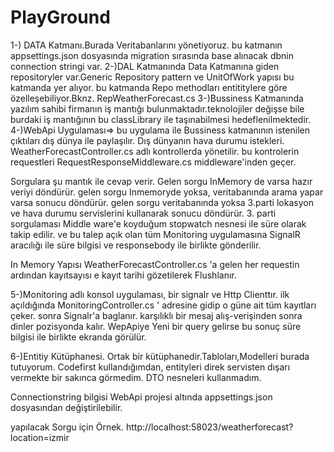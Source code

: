 # PlayGround
1-) DATA Katmanı.Burada Veritabanlarını yönetiyoruz.
bu katmanın appsettings.json dosyasında migration sırasında  base alınacak dbnin connection stringi var.
2-)DAL Katmanında Data Katmanına giden repositoryler var.Generic Repository pattern ve UnitOfWork yapısı bu katmanda yer alıyor.
bu katmanda Repo methodları  entititylere göre özelleşebiliyor.Bknz. RepWeatherForecast.cs
3-)Bussiness Katmanında yazılım sahibi firmanın iş mantığı bulunmaktadır.teknolojiler değişse bile burdaki iş mantığının bu classLibrary ile taşınabilmesi hedeflenilmektedir.
4-)WebApi Uygulaması=> bu uygulama ile Bussiness katmanının istenilen çıktıları dış dünya ile paylaşılır.
Dış dünyanın hava durumu istekleri. WeatherForecastController.cs adlı kontrollerda yönetilir. bu kontrolerin requestleri RequestResponseMiddleware.cs middleware'inden geçer. 

Sorgulara şu mantık ile cevap verir.
Gelen sorgu InMemory de varsa hazır veriyi döndürür.
gelen sorgu Inmemoryde yoksa, veritabanında arama yapar varsa sonucu döndürür.
gelen sorgu veritabanında yoksa 3.parti lokasyon ve hava durumu servislerini kullanarak sonucu döndürür. 3. parti sorgulaması Middle ware'e koyduğum stopwatch nesnesi ile süre olarak takip edilir. ve bu talep açık olan tüm  Monitoring uygulamasına SignalR aracılığı ile  süre bilgisi ve responsebody ile birlikte gönderilir.

In Memory Yapısı WeatherForecastController.cs 'a gelen her requestin ardından kayıtsayısı e kayıt tarihi gözetilerek Flushlanır.

5-)Monitoring adlı konsol uygulaması, bir signalr ve Http Clienttır.
ilk açıldığında MonitoringController.cs ' adresine gidip o güne ait tüm kayıtları çeker.
sonra Signalr'a baglanır. karşılıklı bir mesaj alış-verişinden sonra dinler pozisyonda kalır.
WepApiye Yeni bir query gelirse bu sonuç süre bilgisi ile birlikte ekranda görülür.




6-)Entitiy Kütüphanesi. Ortak bir kütüphanedir.Tabloları,Modelleri burada tutuyorum. Codefirst kullandığımdan, entityleri direk servisten dışarı vermekte bir sakınca görmedim. DTO nesneleri kullanmadım.

Connectionstring bilgisi WebApi projesi altında appsettings.json dosyasından değiştirilebilir.

yapılacak Sorgu için Örnek.
http://localhost:58023/weatherforecast?location=izmir 




